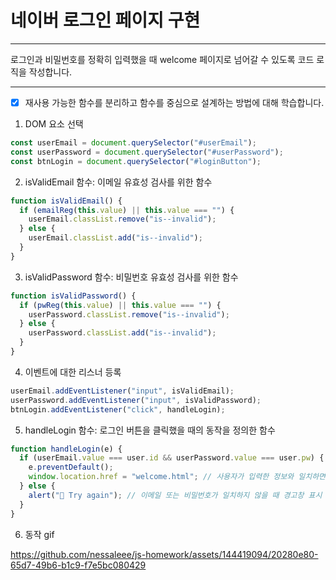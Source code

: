 # 네이버 로그인 페이지 구현

---

로그인과 비밀번호를 정확히 입력했을 때 welcome 페이지로 넘어갈 수 있도록 코드 로직을 작성합니다.

---

- [x] 재사용 가능한 함수를 분리하고 함수를 중심으로 설계하는 방법에 대해 학습합니다.

1. DOM 요소 선택

```js
const userEmail = document.querySelector("#userEmail");
const userPassword = document.querySelector("#userPassword");
const btnLogin = document.querySelector("#loginButton");
```

2. isValidEmail 함수: 이메일 유효성 검사를 위한 함수

```js
function isValidEmail() {
  if (emailReg(this.value) || this.value === "") {
    userEmail.classList.remove("is--invalid");
  } else {
    userEmail.classList.add("is--invalid");
  }
}
```



3. isValidPassword 함수: 비밀번호 유효성 검사를 위한 함수

```js
function isValidPassword() {
  if (pwReg(this.value) || this.value === "") {
    userPassword.classList.remove("is--invalid");
  } else {
    userPassword.classList.add("is--invalid");
  }
}
```

4. 이벤트에 대한 리스너 등록

```js
userEmail.addEventListener("input", isValidEmail);
userPassword.addEventListener("input", isValidPassword);
btnLogin.addEventListener("click", handleLogin);
```

5. handleLogin 함수: 로그인 버튼을 클릭했을 때의 동작을 정의한 함수

```js
function handleLogin(e) {
  if (userEmail.value === user.id && userPassword.value === user.pw) {
    e.preventDefault();
    window.location.href = "welcome.html"; // 사용자가 입력한 정보와 일치하면 welcome.html 페이지로 이동
  } else {
    alert("🤔 Try again"); // 이메일 또는 비밀번호가 일치하지 않을 때 경고창 표시
  }
}
```

6. 동작 gif
   
 https://github.com/nessaleee/js-homework/assets/144419094/20280e80-65d7-49b6-b1c9-f7e5bc080429






